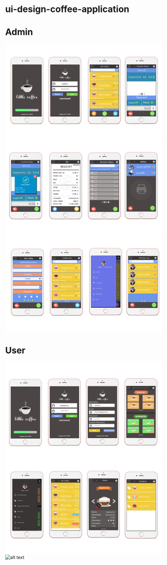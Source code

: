 # ui-design-coffee-application
# Admin
![alt text](admin/project_sa1.png)
![alt text](admin/project_sa2.png)
![alt text](admin/project_sa3.png)

# User
![alt text](user/project_sa1(user).png)
![alt text](user/project_sa2(user).png)
![alt text](user/project_sa3(user).png)
